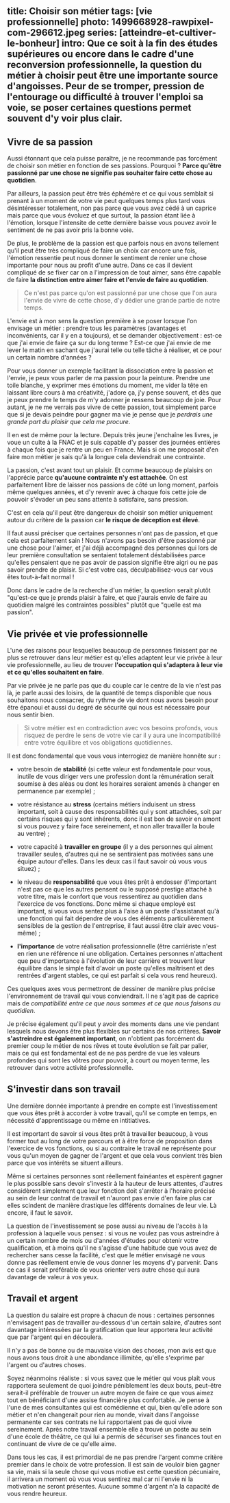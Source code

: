 title: Choisir son métier
tags: [vie professionnelle]
photo: 1499668928-rawpixel-com-296612.jpeg
series: [atteindre-et-cultiver-le-bonheur]
intro: Que ce soit à la fin des études supérieures ou encore dans le cadre d'une reconversion professionnelle, la question du métier à choisir peut être une importante source d'angoisses. Peur de se tromper, pression de l'entourage ou difficulté à trouver l'emploi sa voie, se poser certaines questions permet souvent d'y voir plus clair.
---
## Vivre de sa passion ##

Aussi étonnant que cela puisse paraître, je ne recommande pas forcément de choisir son métier en fonction de ses passions. Pourquoi ? **Parce qu'être passionné par une chose ne signifie pas souhaiter faire cette chose au quotidien**.

Par ailleurs, la passion peut être très éphémère et ce qui vous semblait si prenant à un moment de votre vie peut quelques temps plus tard vous désintéresser totalement, non pas parce que vous avez cédé à un caprice mais parce que vous évoluez et que surtout, la passion étant liée à l'émotion, lorsque l'intensite de cette dernière baisse vous pouvez avoir le sentiment de ne pas avoir pris la bonne voie.

De plus, le problème de la passion est que parfois nous en avons tellement qu'il peut être très compliqué de faire un choix car encore une fois, l'émotion ressentie peut nous donner le sentiment de renier une chose importante pour nous au profit d'une autre. Dans ce cas il devient compliqué de se fixer car on a l'impression de tout aimer, sans être capable de faire **la distinction entre aimer faire et l'envie de faire au quotidien**.

> Ce n'est pas parce qu'on est passionné par une chose que l'on aura l'envie de vivre de cette chose, d'y dédier une grande partie de notre temps.

L'envie est à mon sens la question première à se poser lorsque l'on envisage un métier : prendre tous les paramètres (avantages et inconvénients, car il y en a toujours), et se demander objectivement : est-ce que j'ai envie de faire ça sur du long terme ? Est-ce que j'ai envie de me lever le matin en sachant que j'aurai telle ou telle tâche à réaliser, et ce pour un certain nombre d'années ?

Pour vous donner un exemple facilitant la dissociation entre la passion et l'envie, je peux vous parler de ma passion pour la peinture. Prendre une toile blanche, y exprimer mes émotions du moment, me vider la tête en laissant libre cours à ma créativité, j'adore ça, j'y pense souvent, et dès que je peux prendre le temps de m'y adonner je ressens beaucoup de joie. Pour autant, je ne me verrais pas vivre de cette passion, tout simplement parce que si je devais peindre pour gagner ma vie je pense que je *perdrais une grande part du plaisir que cela me procure*. 

Il en est de même pour la lecture. Depuis très jeune j'enchaîne les livres, je voue un culte à la FNAC et je suis capable d'y passer des journées entières à chaque fois que je rentre un peu en France. Mais si on me proposait d'en faire mon métier je sais qu'à la longue cela deviendrait une contrainte.

La passion, c'est avant tout un plaisir. Et comme beaucoup de plaisirs on l'apprécie parce **qu'aucune contrainte n'y est attachée**. On est parfaitement libre de laisser nos passions de côté un long moment, parfois même quelques années, et d'y revenir avec à chaque fois cette joie de pouvoir s'évader un peu sans attente à satisfaire, sans pression.

C'est en cela qu'il peut être dangereux de choisir son métier uniquement autour du critère de la passion car **le risque de déception est élevé**.

Il faut aussi préciser que certaines personnes n'ont pas de passion, et que cela est parfaitement sain ! Nous n'avons pas besoin d'être passionné par une chose pour l'aimer, et j'ai déjà accompagné des personnes qui lors de leur première consultation se sentaient totalement déstabilisées parce qu'elles pensaient que ne pas avoir de passion signifie être aigri ou ne pas savoir prendre de plaisir. Si c'est votre cas, déculpabilisez-vous car vous êtes tout-à-fait normal !

Donc dans le cadre de la recherche d'un métier, la question serait plutôt "qu'est-ce que je prends plaisir à faire, et que j'aurais envie de faire au quotidien malgré les contraintes possibles" plutôt que "quelle est ma passion".

## Vie privée et vie professionnelle ##

L'une des raisons pour lesquelles beaucoup de personnes finissent par ne plus se retrouver dans leur métier est qu'elles adaptent leur vie privée à leur vie professionnelle, au lieu de trouver **l'occupation qui s'adaptera à leur vie et ce qu'elles souhaitent en faire**.

Par vie privée je ne parle pas que du couple car le centre de la vie n'est pas là, je parle aussi des loisirs, de la quantité de temps disponible que nous souhaitons nous consacrer, du rythme de vie dont nous avons besoin pour être épanoui et aussi du degré de sécurité qui nous est nécessaire pour nous sentir bien.

> Si votre métier est en contradiction avec vos besoins profonds, vous risquez de perdre le sens de votre vie car il y aura une incompatibilité entre votre équilibre et vos obligations quotidiennes.

Il est donc fondamental que vous vous interrogiez de manière honnête sur :

- votre besoin de **stabilité** (si cette valeur est fondamentale pour vous, inutile de vous diriger vers une profession dont la rémunération serait soumise à des aléas ou dont les horaires seraient amenés à changer en permanence par exemple) ;

- votre résistance au **stress** (certains métiers induisent un stress important, soit à cause des responsabilités qui y sont attachées, soit par certains risques qui y sont inhérents, donc il est bon de savoir en amont si vous pouvez y faire face sereinement, et non aller travailler la boule au ventre) ;

- votre capacité à **travailler en groupe** (il y a des personnes qui aiment travailler seules, d'autres qui ne se sentiraient pas motivées sans une équipe autour d'elles. Dans les deux cas il faut savoir où vous vous situez) ;

- le niveau de **responsabilité** que vous êtes prêt à endosser (l'important n'est pas ce que les autres pensent ou le supposé prestige attaché à votre titre, mais le confort que vous ressentirez au quotidien dans l'exercice de vos fonctions. Donc même si chaque employé est important, si vous vous sentez plus à l'aise à un poste d'assistanat qu'à une fonction qui fait dépendre de vous des éléments particulièrement sensibles de la gestion de l'entreprise, il faut aussi être clair avec vous-même) ;

- **l'importance** de votre réalisation professionnelle (être carriériste n'est en rien une référence ni une obligation. Certaines personnes n'attachent que peu d'importance à l'évolution de leur carrière et trouvent leur équilibre dans le simple fait d'avoir un poste qu'elles maîtrisent et des rentrées d'argent stables, ce qui est parfait si cela vous rend heureux).

Ces quelques axes vous permettront de dessiner de manière plus précise l'environnement de travail qui vous conviendrait. Il ne s'agit pas de caprice mais de *compatibilité entre ce que nous sommes et ce que nous faisons au quotidien*.

Je précise également qu'il peut y avoir des moments dans une vie pendant lesquels nous devons être plus flexibles sur certains de nos critères. **Savoir s'astreindre est également important**, on n'obtient pas forcément du premier coup le métier de nos rêves et toute évolution se fait par palier, mais ce qui est fondamental est de ne pas perdre de vue les valeurs profondes qui sont les vôtres pour pouvoir, à court ou moyen terme, les retrouver dans votre activité professionnelle.

## S'investir dans son travail ##

Une dernière donnée importante à prendre en compte est l'investissement que vous êtes prêt à accorder à votre travail, qu'il se compte en temps, en nécessité d'apprentissage ou même en intitiatives.

Il est important de savoir si vous êtes prêt à travailler beaucoup, à vous former tout au long de votre parcours et à être force de proposition dans l'exercice de vos fonctions, ou si au contraire le travail ne représente pour vous qu'un moyen de gagner de l'argent et que cela vous convient très bien parce que vos intérêts se situent ailleurs.

Même si certaines personnes sont réellement fainéantes et espèrent gagner le plus possible sans devoir s'investir à la hauteur de leurs attentes, d'autres considèrent simplement que leur fonction doit s'arrêter à l'horaire précisé au sein de leur contrat de travail et n'auront pas envie d'en faire plus car elles scindent de manière drastique les différents domaines de leur vie. Là encore, il faut le savoir.

La question de l'investissement se pose aussi au niveau de l'accès à la profession à laquelle vous pensez : si vous ne voulez pas vous astreindre à un certain nombre de mois ou d'années d'études pour obtenir votre qualification, et à moins qu'il ne s'agisse d'une habitude que vous avez de rechercher sans cesse la facilité, c'est que le métier envisagé ne vous donne pas réellement envie de vous donner les moyens d'y parvenir. Dans ce cas il serait préférable de vous orienter vers autre chose qui aura davantage de valeur à vos yeux.

## Travail et argent ##

La question du salaire est propre à chacun de nous : certaines personnes n'envisagent pas de travailler au-dessous d'un certain salaire, d'autres sont davantage intéressées par la gratification que leur apportera leur activité que par l'argent qui en découlera.

Il n'y a pas de bonne ou de mauvaise vision des choses, mon avis est que nous avons tous droit à une abondance illimitée, qu'elle s'exprime par l'argent ou d'autres choses. 

Soyez néanmoins réaliste : si vous savez que le métier qui vous plaît vous rapportera seulement de quoi joindre péniblement les deux bouts, peut-être serait-il préférable de trouver un autre moyen de faire ce que vous aimez tout en bénéficiant d'une assise financière plus confortable.
Je pense à l'une de mes consultantes qui est comédienne et qui, bien qu'elle adore son métier et n'en changerait pour rien au monde, vivait dans l'angoisse permanente car ses contrats ne lui rapportaient pas de quoi vivre sereinement. Après notre travail ensemble elle a trouvé un poste au sein d'une école de théâtre, ce qui lui a permis de sécuriser ses finances tout en continuant de vivre de ce qu'elle aime. 

Dans tous les cas, il est primordial de ne pas prendre l'argent comme critère premier dans le choix de votre profession. Il est sain de vouloir bien gagner sa vie, mais si la seule chose qui vous motive est cette question pécuniaire, il arrivera un moment où vous vous sentirez mal car ni l'envie ni la motivation ne seront présentes. Aucune somme d'argent n'a la capacité de vous rendre heureux.


